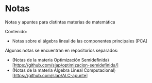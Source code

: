 # Notas
Notas y apuntes para distintas materias de matemática

Contenido:
- Notas sobre el álgebra lineal de las componentes principales (PCA)

Algunas notas se encuentran en repositorios separados:
- (Notas de la materia Optimización Semidefinida)[https://github.com/slap/optimizacion-semidefinida/]
- (Notas de la materia Álgebra Lineal Computacional)[https://github.com/slap/ALC-apunte]
